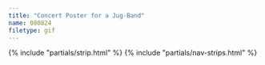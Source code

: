 ```yaml
---
title: "Concert Poster for a Jug-Band"
name: 080824
filetype: gif
---
```


{% include "partials/strip.html" %}
{% include "partials/nav-strips.html" %}